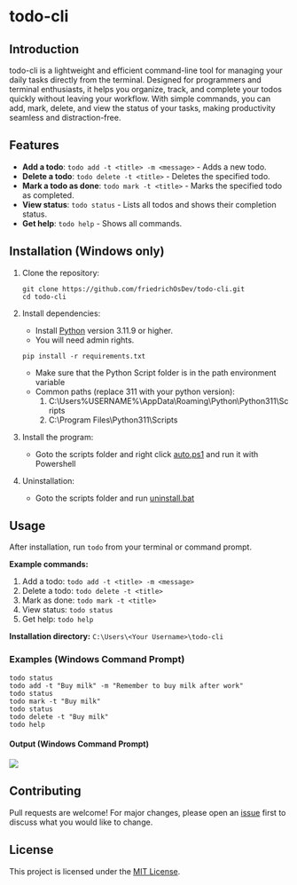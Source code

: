 # todo-cli

## Introduction

todo-cli is a lightweight and efficient command-line tool for managing your daily tasks directly from the terminal. Designed for programmers and terminal enthusiasts, it helps you organize, track, and complete your todos quickly without leaving your workflow. With simple commands, you can add, mark, delete, and view the status of your tasks, making productivity seamless and distraction-free.

## Features

- **Add a todo**: `todo add -t <title> -m <message>` - Adds a new todo.
- **Delete a todo**: `todo delete -t <title>` - Deletes the specified todo.
- **Mark a todo as done**: `todo mark -t <title>` - Marks the specified todo as completed.
- **View status**: `todo status` - Lists all todos and shows their completion status.
- **Get help**: `todo help` - Shows all commands.

## Installation (Windows only)

1. Clone the repository:
    ```batch
    git clone https://github.com/friedrichOsDev/todo-cli.git
    cd todo-cli
    ```
2. Install dependencies:

    - Install [Python](https://www.python.org/downloads/release/python-3119) version 3.11.9 or higher.
    - You will need admin rights.
    
    ```batch
    pip install -r requirements.txt
    ```
    - Make sure that the Python Script folder is in the path environment variable
    - Common paths (replace 311 with your python version):
        1. C:\Users\%USERNAME%\AppData\Roaming\Python\Python311\Scripts
        2. C:\Program Files\Python311\Scripts

3. Install the program:
    - Goto the scripts folder and right click [auto.ps1](scripts/auto.ps1) and run it with Powershell

4. Uninstallation:
    - Goto the scripts folder and run [uninstall.bat](scripts/uninstall.bat)

## Usage

After installation, run `todo` from your terminal or command prompt.  

**Example commands:**

1. Add a todo: `todo add -t <title> -m <message>`
2. Delete a todo: `todo delete -t <title>`
3. Mark as done: `todo mark -t <title>`
4. View status: `todo status`
5. Get help: `todo help`

**Installation directory:** `C:\Users\<Your Username>\todo-cli`

### Examples (Windows Command Prompt)
```batch
todo status
todo add -t "Buy milk" -m "Remember to buy milk after work"
todo status
todo mark -t "Buy milk"
todo status
todo delete -t "Buy milk"
todo help
```

#### Output (Windows Command Prompt)
![](docs/output.png)

## Contributing

Pull requests are welcome! For major changes, please open an [issue](https://github.com/friedrichOsDev/todo-cli/issues) first to discuss what you would like to change.

## License

This project is licensed under the [MIT License](LICENSE).
